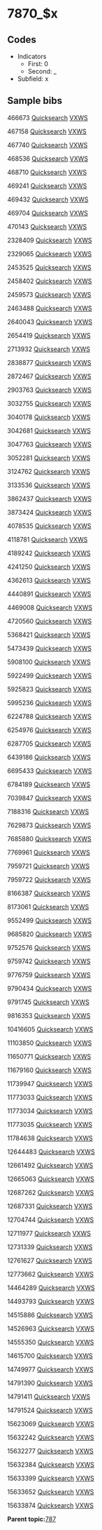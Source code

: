 # 7870\_$x

## Codes

-   Indicators
    -   First: 0
    -   Second: \_
-   Subfield: x

## Sample bibs

466673 [Quicksearch](https://search.library.yale.edu/catalog/466673) [VXWS](http://prodorbis.library.yale.edu:7014/vxws/GetHoldingsService?bibId=466673)

467158 [Quicksearch](https://search.library.yale.edu/catalog/467158) [VXWS](http://prodorbis.library.yale.edu:7014/vxws/GetHoldingsService?bibId=467158)

467740 [Quicksearch](https://search.library.yale.edu/catalog/467740) [VXWS](http://prodorbis.library.yale.edu:7014/vxws/GetHoldingsService?bibId=467740)

468536 [Quicksearch](https://search.library.yale.edu/catalog/468536) [VXWS](http://prodorbis.library.yale.edu:7014/vxws/GetHoldingsService?bibId=468536)

468710 [Quicksearch](https://search.library.yale.edu/catalog/468710) [VXWS](http://prodorbis.library.yale.edu:7014/vxws/GetHoldingsService?bibId=468710)

469241 [Quicksearch](https://search.library.yale.edu/catalog/469241) [VXWS](http://prodorbis.library.yale.edu:7014/vxws/GetHoldingsService?bibId=469241)

469432 [Quicksearch](https://search.library.yale.edu/catalog/469432) [VXWS](http://prodorbis.library.yale.edu:7014/vxws/GetHoldingsService?bibId=469432)

469704 [Quicksearch](https://search.library.yale.edu/catalog/469704) [VXWS](http://prodorbis.library.yale.edu:7014/vxws/GetHoldingsService?bibId=469704)

470143 [Quicksearch](https://search.library.yale.edu/catalog/470143) [VXWS](http://prodorbis.library.yale.edu:7014/vxws/GetHoldingsService?bibId=470143)

2328409 [Quicksearch](https://search.library.yale.edu/catalog/2328409) [VXWS](http://prodorbis.library.yale.edu:7014/vxws/GetHoldingsService?bibId=2328409)

2329065 [Quicksearch](https://search.library.yale.edu/catalog/2329065) [VXWS](http://prodorbis.library.yale.edu:7014/vxws/GetHoldingsService?bibId=2329065)

2453525 [Quicksearch](https://search.library.yale.edu/catalog/2453525) [VXWS](http://prodorbis.library.yale.edu:7014/vxws/GetHoldingsService?bibId=2453525)

2458402 [Quicksearch](https://search.library.yale.edu/catalog/2458402) [VXWS](http://prodorbis.library.yale.edu:7014/vxws/GetHoldingsService?bibId=2458402)

2459573 [Quicksearch](https://search.library.yale.edu/catalog/2459573) [VXWS](http://prodorbis.library.yale.edu:7014/vxws/GetHoldingsService?bibId=2459573)

2463488 [Quicksearch](https://search.library.yale.edu/catalog/2463488) [VXWS](http://prodorbis.library.yale.edu:7014/vxws/GetHoldingsService?bibId=2463488)

2640043 [Quicksearch](https://search.library.yale.edu/catalog/2640043) [VXWS](http://prodorbis.library.yale.edu:7014/vxws/GetHoldingsService?bibId=2640043)

2654419 [Quicksearch](https://search.library.yale.edu/catalog/2654419) [VXWS](http://prodorbis.library.yale.edu:7014/vxws/GetHoldingsService?bibId=2654419)

2713932 [Quicksearch](https://search.library.yale.edu/catalog/2713932) [VXWS](http://prodorbis.library.yale.edu:7014/vxws/GetHoldingsService?bibId=2713932)

2838877 [Quicksearch](https://search.library.yale.edu/catalog/2838877) [VXWS](http://prodorbis.library.yale.edu:7014/vxws/GetHoldingsService?bibId=2838877)

2872467 [Quicksearch](https://search.library.yale.edu/catalog/2872467) [VXWS](http://prodorbis.library.yale.edu:7014/vxws/GetHoldingsService?bibId=2872467)

2903763 [Quicksearch](https://search.library.yale.edu/catalog/2903763) [VXWS](http://prodorbis.library.yale.edu:7014/vxws/GetHoldingsService?bibId=2903763)

3032755 [Quicksearch](https://search.library.yale.edu/catalog/3032755) [VXWS](http://prodorbis.library.yale.edu:7014/vxws/GetHoldingsService?bibId=3032755)

3040178 [Quicksearch](https://search.library.yale.edu/catalog/3040178) [VXWS](http://prodorbis.library.yale.edu:7014/vxws/GetHoldingsService?bibId=3040178)

3042681 [Quicksearch](https://search.library.yale.edu/catalog/3042681) [VXWS](http://prodorbis.library.yale.edu:7014/vxws/GetHoldingsService?bibId=3042681)

3047763 [Quicksearch](https://search.library.yale.edu/catalog/3047763) [VXWS](http://prodorbis.library.yale.edu:7014/vxws/GetHoldingsService?bibId=3047763)

3052281 [Quicksearch](https://search.library.yale.edu/catalog/3052281) [VXWS](http://prodorbis.library.yale.edu:7014/vxws/GetHoldingsService?bibId=3052281)

3124762 [Quicksearch](https://search.library.yale.edu/catalog/3124762) [VXWS](http://prodorbis.library.yale.edu:7014/vxws/GetHoldingsService?bibId=3124762)

3133536 [Quicksearch](https://search.library.yale.edu/catalog/3133536) [VXWS](http://prodorbis.library.yale.edu:7014/vxws/GetHoldingsService?bibId=3133536)

3862437 [Quicksearch](https://search.library.yale.edu/catalog/3862437) [VXWS](http://prodorbis.library.yale.edu:7014/vxws/GetHoldingsService?bibId=3862437)

3873424 [Quicksearch](https://search.library.yale.edu/catalog/3873424) [VXWS](http://prodorbis.library.yale.edu:7014/vxws/GetHoldingsService?bibId=3873424)

4078535 [Quicksearch](https://search.library.yale.edu/catalog/4078535) [VXWS](http://prodorbis.library.yale.edu:7014/vxws/GetHoldingsService?bibId=4078535)

4118781 [Quicksearch](https://search.library.yale.edu/catalog/4118781) [VXWS](http://prodorbis.library.yale.edu:7014/vxws/GetHoldingsService?bibId=4118781)

4189242 [Quicksearch](https://search.library.yale.edu/catalog/4189242) [VXWS](http://prodorbis.library.yale.edu:7014/vxws/GetHoldingsService?bibId=4189242)

4241250 [Quicksearch](https://search.library.yale.edu/catalog/4241250) [VXWS](http://prodorbis.library.yale.edu:7014/vxws/GetHoldingsService?bibId=4241250)

4362613 [Quicksearch](https://search.library.yale.edu/catalog/4362613) [VXWS](http://prodorbis.library.yale.edu:7014/vxws/GetHoldingsService?bibId=4362613)

4440891 [Quicksearch](https://search.library.yale.edu/catalog/4440891) [VXWS](http://prodorbis.library.yale.edu:7014/vxws/GetHoldingsService?bibId=4440891)

4469008 [Quicksearch](https://search.library.yale.edu/catalog/4469008) [VXWS](http://prodorbis.library.yale.edu:7014/vxws/GetHoldingsService?bibId=4469008)

4720560 [Quicksearch](https://search.library.yale.edu/catalog/4720560) [VXWS](http://prodorbis.library.yale.edu:7014/vxws/GetHoldingsService?bibId=4720560)

5368421 [Quicksearch](https://search.library.yale.edu/catalog/5368421) [VXWS](http://prodorbis.library.yale.edu:7014/vxws/GetHoldingsService?bibId=5368421)

5473439 [Quicksearch](https://search.library.yale.edu/catalog/5473439) [VXWS](http://prodorbis.library.yale.edu:7014/vxws/GetHoldingsService?bibId=5473439)

5908100 [Quicksearch](https://search.library.yale.edu/catalog/5908100) [VXWS](http://prodorbis.library.yale.edu:7014/vxws/GetHoldingsService?bibId=5908100)

5922499 [Quicksearch](https://search.library.yale.edu/catalog/5922499) [VXWS](http://prodorbis.library.yale.edu:7014/vxws/GetHoldingsService?bibId=5922499)

5925823 [Quicksearch](https://search.library.yale.edu/catalog/5925823) [VXWS](http://prodorbis.library.yale.edu:7014/vxws/GetHoldingsService?bibId=5925823)

5995236 [Quicksearch](https://search.library.yale.edu/catalog/5995236) [VXWS](http://prodorbis.library.yale.edu:7014/vxws/GetHoldingsService?bibId=5995236)

6224788 [Quicksearch](https://search.library.yale.edu/catalog/6224788) [VXWS](http://prodorbis.library.yale.edu:7014/vxws/GetHoldingsService?bibId=6224788)

6254976 [Quicksearch](https://search.library.yale.edu/catalog/6254976) [VXWS](http://prodorbis.library.yale.edu:7014/vxws/GetHoldingsService?bibId=6254976)

6287705 [Quicksearch](https://search.library.yale.edu/catalog/6287705) [VXWS](http://prodorbis.library.yale.edu:7014/vxws/GetHoldingsService?bibId=6287705)

6439186 [Quicksearch](https://search.library.yale.edu/catalog/6439186) [VXWS](http://prodorbis.library.yale.edu:7014/vxws/GetHoldingsService?bibId=6439186)

6695433 [Quicksearch](https://search.library.yale.edu/catalog/6695433) [VXWS](http://prodorbis.library.yale.edu:7014/vxws/GetHoldingsService?bibId=6695433)

6784189 [Quicksearch](https://search.library.yale.edu/catalog/6784189) [VXWS](http://prodorbis.library.yale.edu:7014/vxws/GetHoldingsService?bibId=6784189)

7039847 [Quicksearch](https://search.library.yale.edu/catalog/7039847) [VXWS](http://prodorbis.library.yale.edu:7014/vxws/GetHoldingsService?bibId=7039847)

7188316 [Quicksearch](https://search.library.yale.edu/catalog/7188316) [VXWS](http://prodorbis.library.yale.edu:7014/vxws/GetHoldingsService?bibId=7188316)

7629873 [Quicksearch](https://search.library.yale.edu/catalog/7629873) [VXWS](http://prodorbis.library.yale.edu:7014/vxws/GetHoldingsService?bibId=7629873)

7685880 [Quicksearch](https://search.library.yale.edu/catalog/7685880) [VXWS](http://prodorbis.library.yale.edu:7014/vxws/GetHoldingsService?bibId=7685880)

7769961 [Quicksearch](https://search.library.yale.edu/catalog/7769961) [VXWS](http://prodorbis.library.yale.edu:7014/vxws/GetHoldingsService?bibId=7769961)

7959721 [Quicksearch](https://search.library.yale.edu/catalog/7959721) [VXWS](http://prodorbis.library.yale.edu:7014/vxws/GetHoldingsService?bibId=7959721)

7959722 [Quicksearch](https://search.library.yale.edu/catalog/7959722) [VXWS](http://prodorbis.library.yale.edu:7014/vxws/GetHoldingsService?bibId=7959722)

8166387 [Quicksearch](https://search.library.yale.edu/catalog/8166387) [VXWS](http://prodorbis.library.yale.edu:7014/vxws/GetHoldingsService?bibId=8166387)

8173061 [Quicksearch](https://search.library.yale.edu/catalog/8173061) [VXWS](http://prodorbis.library.yale.edu:7014/vxws/GetHoldingsService?bibId=8173061)

9552499 [Quicksearch](https://search.library.yale.edu/catalog/9552499) [VXWS](http://prodorbis.library.yale.edu:7014/vxws/GetHoldingsService?bibId=9552499)

9685820 [Quicksearch](https://search.library.yale.edu/catalog/9685820) [VXWS](http://prodorbis.library.yale.edu:7014/vxws/GetHoldingsService?bibId=9685820)

9752576 [Quicksearch](https://search.library.yale.edu/catalog/9752576) [VXWS](http://prodorbis.library.yale.edu:7014/vxws/GetHoldingsService?bibId=9752576)

9759742 [Quicksearch](https://search.library.yale.edu/catalog/9759742) [VXWS](http://prodorbis.library.yale.edu:7014/vxws/GetHoldingsService?bibId=9759742)

9776759 [Quicksearch](https://search.library.yale.edu/catalog/9776759) [VXWS](http://prodorbis.library.yale.edu:7014/vxws/GetHoldingsService?bibId=9776759)

9790434 [Quicksearch](https://search.library.yale.edu/catalog/9790434) [VXWS](http://prodorbis.library.yale.edu:7014/vxws/GetHoldingsService?bibId=9790434)

9791745 [Quicksearch](https://search.library.yale.edu/catalog/9791745) [VXWS](http://prodorbis.library.yale.edu:7014/vxws/GetHoldingsService?bibId=9791745)

9816353 [Quicksearch](https://search.library.yale.edu/catalog/9816353) [VXWS](http://prodorbis.library.yale.edu:7014/vxws/GetHoldingsService?bibId=9816353)

10416605 [Quicksearch](https://search.library.yale.edu/catalog/10416605) [VXWS](http://prodorbis.library.yale.edu:7014/vxws/GetHoldingsService?bibId=10416605)

11103850 [Quicksearch](https://search.library.yale.edu/catalog/11103850) [VXWS](http://prodorbis.library.yale.edu:7014/vxws/GetHoldingsService?bibId=11103850)

11650771 [Quicksearch](https://search.library.yale.edu/catalog/11650771) [VXWS](http://prodorbis.library.yale.edu:7014/vxws/GetHoldingsService?bibId=11650771)

11679160 [Quicksearch](https://search.library.yale.edu/catalog/11679160) [VXWS](http://prodorbis.library.yale.edu:7014/vxws/GetHoldingsService?bibId=11679160)

11739947 [Quicksearch](https://search.library.yale.edu/catalog/11739947) [VXWS](http://prodorbis.library.yale.edu:7014/vxws/GetHoldingsService?bibId=11739947)

11773033 [Quicksearch](https://search.library.yale.edu/catalog/11773033) [VXWS](http://prodorbis.library.yale.edu:7014/vxws/GetHoldingsService?bibId=11773033)

11773034 [Quicksearch](https://search.library.yale.edu/catalog/11773034) [VXWS](http://prodorbis.library.yale.edu:7014/vxws/GetHoldingsService?bibId=11773034)

11773035 [Quicksearch](https://search.library.yale.edu/catalog/11773035) [VXWS](http://prodorbis.library.yale.edu:7014/vxws/GetHoldingsService?bibId=11773035)

11784638 [Quicksearch](https://search.library.yale.edu/catalog/11784638) [VXWS](http://prodorbis.library.yale.edu:7014/vxws/GetHoldingsService?bibId=11784638)

12644483 [Quicksearch](https://search.library.yale.edu/catalog/12644483) [VXWS](http://prodorbis.library.yale.edu:7014/vxws/GetHoldingsService?bibId=12644483)

12661492 [Quicksearch](https://search.library.yale.edu/catalog/12661492) [VXWS](http://prodorbis.library.yale.edu:7014/vxws/GetHoldingsService?bibId=12661492)

12665063 [Quicksearch](https://search.library.yale.edu/catalog/12665063) [VXWS](http://prodorbis.library.yale.edu:7014/vxws/GetHoldingsService?bibId=12665063)

12687262 [Quicksearch](https://search.library.yale.edu/catalog/12687262) [VXWS](http://prodorbis.library.yale.edu:7014/vxws/GetHoldingsService?bibId=12687262)

12687331 [Quicksearch](https://search.library.yale.edu/catalog/12687331) [VXWS](http://prodorbis.library.yale.edu:7014/vxws/GetHoldingsService?bibId=12687331)

12704744 [Quicksearch](https://search.library.yale.edu/catalog/12704744) [VXWS](http://prodorbis.library.yale.edu:7014/vxws/GetHoldingsService?bibId=12704744)

12711977 [Quicksearch](https://search.library.yale.edu/catalog/12711977) [VXWS](http://prodorbis.library.yale.edu:7014/vxws/GetHoldingsService?bibId=12711977)

12731339 [Quicksearch](https://search.library.yale.edu/catalog/12731339) [VXWS](http://prodorbis.library.yale.edu:7014/vxws/GetHoldingsService?bibId=12731339)

12761627 [Quicksearch](https://search.library.yale.edu/catalog/12761627) [VXWS](http://prodorbis.library.yale.edu:7014/vxws/GetHoldingsService?bibId=12761627)

12773662 [Quicksearch](https://search.library.yale.edu/catalog/12773662) [VXWS](http://prodorbis.library.yale.edu:7014/vxws/GetHoldingsService?bibId=12773662)

14464289 [Quicksearch](https://search.library.yale.edu/catalog/14464289) [VXWS](http://prodorbis.library.yale.edu:7014/vxws/GetHoldingsService?bibId=14464289)

14493793 [Quicksearch](https://search.library.yale.edu/catalog/14493793) [VXWS](http://prodorbis.library.yale.edu:7014/vxws/GetHoldingsService?bibId=14493793)

14515886 [Quicksearch](https://search.library.yale.edu/catalog/14515886) [VXWS](http://prodorbis.library.yale.edu:7014/vxws/GetHoldingsService?bibId=14515886)

14526963 [Quicksearch](https://search.library.yale.edu/catalog/14526963) [VXWS](http://prodorbis.library.yale.edu:7014/vxws/GetHoldingsService?bibId=14526963)

14555350 [Quicksearch](https://search.library.yale.edu/catalog/14555350) [VXWS](http://prodorbis.library.yale.edu:7014/vxws/GetHoldingsService?bibId=14555350)

14615700 [Quicksearch](https://search.library.yale.edu/catalog/14615700) [VXWS](http://prodorbis.library.yale.edu:7014/vxws/GetHoldingsService?bibId=14615700)

14749977 [Quicksearch](https://search.library.yale.edu/catalog/14749977) [VXWS](http://prodorbis.library.yale.edu:7014/vxws/GetHoldingsService?bibId=14749977)

14791390 [Quicksearch](https://search.library.yale.edu/catalog/14791390) [VXWS](http://prodorbis.library.yale.edu:7014/vxws/GetHoldingsService?bibId=14791390)

14791411 [Quicksearch](https://search.library.yale.edu/catalog/14791411) [VXWS](http://prodorbis.library.yale.edu:7014/vxws/GetHoldingsService?bibId=14791411)

14791524 [Quicksearch](https://search.library.yale.edu/catalog/14791524) [VXWS](http://prodorbis.library.yale.edu:7014/vxws/GetHoldingsService?bibId=14791524)

15623069 [Quicksearch](https://search.library.yale.edu/catalog/15623069) [VXWS](http://prodorbis.library.yale.edu:7014/vxws/GetHoldingsService?bibId=15623069)

15632242 [Quicksearch](https://search.library.yale.edu/catalog/15632242) [VXWS](http://prodorbis.library.yale.edu:7014/vxws/GetHoldingsService?bibId=15632242)

15632277 [Quicksearch](https://search.library.yale.edu/catalog/15632277) [VXWS](http://prodorbis.library.yale.edu:7014/vxws/GetHoldingsService?bibId=15632277)

15632384 [Quicksearch](https://search.library.yale.edu/catalog/15632384) [VXWS](http://prodorbis.library.yale.edu:7014/vxws/GetHoldingsService?bibId=15632384)

15633399 [Quicksearch](https://search.library.yale.edu/catalog/15633399) [VXWS](http://prodorbis.library.yale.edu:7014/vxws/GetHoldingsService?bibId=15633399)

15633652 [Quicksearch](https://search.library.yale.edu/catalog/15633652) [VXWS](http://prodorbis.library.yale.edu:7014/vxws/GetHoldingsService?bibId=15633652)

15633874 [Quicksearch](https://search.library.yale.edu/catalog/15633874) [VXWS](http://prodorbis.library.yale.edu:7014/vxws/GetHoldingsService?bibId=15633874)

**Parent topic:**[787](../../tags/787/787.md)

